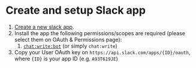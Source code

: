 # Create and setup Slack app

1. [Create a new slack app](https://api.slack.com/apps?new_app=1).
2. Install the app the following permissions/scopes are required (please select them on OAuth & Permissions page):
   1. [`chat:write:bot`](https://api.slack.com/scopes/chat:write:bot) (or simply `chat:write`)
3. Copy your User OAuth key on `https://api.slack.com/apps/{ID}/oauth`, where `{ID}` is your app ID (e.g. `A93T619JE`)
